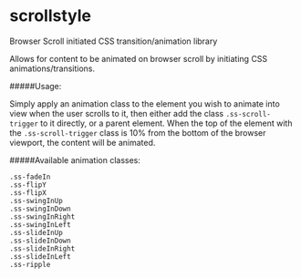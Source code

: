 scrollstyle
===========

Browser Scroll initiated CSS transition/animation library

Allows for content to be animated on browser scroll by initiating CSS animations/transitions.


#####Usage:

Simply apply an animation class to the element you wish to animate into view when the user scrolls to it, then either add the class `.ss-scroll-trigger` to it directly, or a parent element. When the top of the element with the `.ss-scroll-trigger` class is 10% from the bottom of the browser viewport, the content will be animated.

#####Available animation classes:
```
.ss-fadeIn
.ss-flipY
.ss-flipX
.ss-swingInUp
.ss-swingInDown
.ss-swingInRight
.ss-swingInLeft
.ss-slideInUp
.ss-slideInDown
.ss-slideInRight
.ss-slideInLeft
.ss-ripple
```
